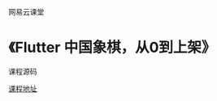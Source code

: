 网易云课堂
# 《Flutter 中国象棋，从0到上架》
课程源码

[课程地址](https://study.163.com/course/editCourse.htm?providerId=480000002203651&courseId=1209825827&status=2#/courseEdit/baseInfo)
